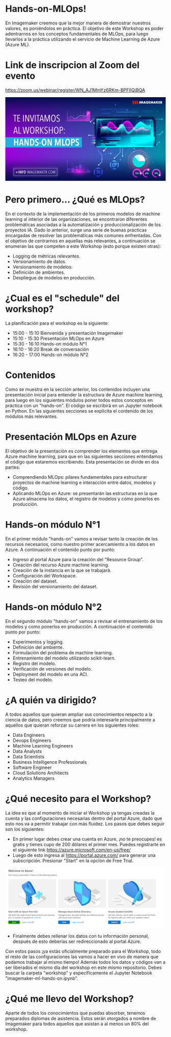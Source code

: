 # Hands-on-MLOps!

En Imagemaker creemos que la mejor manera de demostrar nuestros valores, es poniéndolos en práctica. El objetivo de este Workshop es poder adentrarnos en los conceptos fundamentales de MLOps, para luego llevarlos a la práctica utilizando el servicio de Machine Learning de Azure (Azure ML).

# Link de inscripcion al Zoom del evento

https://zoom.us/webinar/register/WN_AJ1MmYz6RKm-BPFIIQjBQA

<img src="images/workshop.PNG" >

# Pero primero... ¿Qué es MLOps?

En el contexto de la implementación de los primeros modelos de machine learning al interior de las organizaciones, se encontraron diferentes problemáticas asociadas a la automatización y produccionalización de los proyectos IA. Dado lo anterior, surge una serie de buenas prácticas encargadas de resolver las problemáticas más comunes enfrentadas. Con el objetivo de centrarnos en aquellas más relevantes, a continuación se enumeran las que competen a este Workshop (esto porque existen otras):

* Logging de métricas relevantes.
* Versionamiento de datos.
* Versionamiento de modelos.
* Definición de ambientes.
* Despliegue de modelos en producción.


# ¿Cual es el "schedule" del workshop?

La planificación para el workshop es la siguiente:

* 15:00 - 15:10 Bienvenida y presentación Imagemaker
* 15:10 - 15:30 Presentación MLOps en Azure
* 15:30 - 16:10 Hands-on módulo N°1
* 16:10 - 16:20 Break de conversación
* 16:20 - 17:00 Hands-on módulo N°2

# Contenidos

Como se muestra en la sección anterior, los contenidos incluyen una presentación inicial para entender la estructura de Azure machine learning, para luego en los siguientes módulos poner todos estos conceptos en práctica con un "hands-on". El código se escribirá en un Jupyter notebook en Python. En las siguientes secciones se explicita el contenido de los módulos más relevantes.

# Presentación MLOps en Azure

El objetivo de la presentación es comprender los elementos que entrega Azure machine learning, para que en las siguientes secciones entendamos el código que estaremos escribiendo. Esta presentación se divide en dos partes:

* Comprendiendo MLOps: pilares fundamentales para estructurar proyectos de machine learning e interacción entre datos, modelos y código.
* Aplicando MLOps en Azure: se presentarán las estructuras en la que Azure almacena los datos, el registro de modelos y cómo ponerlos en producción.

# Hands-on módulo N°1

En el primer módulo "hands-on" vamos a revisar tanto la creación de los recursos necesarios, como nuestro primer acercamiento a los datos en Azure. A continuación el contenido punto por punto:

* Ingreso al portal Azure para la creación del "Resource Group".
* Creación del recurso Azure machine learning.
* Creación de la instancia en la que se trabajará.
* Configuración del Workspace.
* Creación del dataset.
* Revisión del versionamiento del dataset.

# Hands-on módulo N°2

En el segundo módulo "hands-on" vamos a revisar el entrenamiento de los modelos y como ponerlos en producción. A continuación el contenido punto por punto:

* Experimentos y logging.
* Definición del ambiente.
* Formulación del problema de machine learning.
* Entrenamiento del modelo utilizando scikit-learn.
* Registro del modelo.
* Verificación de versiones del modelo.
* Deployment del modelo en una ACI.
* Testeo del modelo.

# ¿A quién va dirigido?

A todos aquellos que quieran ampliar sus conocimientos respecto a la ciencia de datos, pero creemos que podría interesarle principalmente a aquellos que quieran reforzar su carrera en los siguientes roles:

* Data Engineers
* Devops Engineers
* Machine Learning Engineers
* Data Analysts
* Data Scientists
* Business Intelligence Professionals
* Software Engineer
* Cloud Solutions Architects
* Analytics Managers


# ¿Qué necesito para el Workshop?

La idea es que al momento de iniciar el Workshop ya tengas creadas la cuenta y las configuraciones necesarias dentro del portal Azure, dado que esto nos va a permitir trabajar con más fluidez. Los pasos que debes seguir son los siguientes:

* En primer lugar debes crear una cuenta en Azure, ¡no te preocupes! es gratis y tienes cupo de 200 dólares el primer mes. Puedes registrarte en el siguiente link https://azure.microsoft.com/en-us/free/
* Luego de esto ingresa al https://portal.azure.com/ para generar una subscripción. Presionar "Start" en la opción de Free Trial.


<img src="images/start.PNG" >

* Finalmente debes rellenar los datos con tu información personal, después de esto deberías ser redireccionado al portal Azure.

Con estos pasos ¡ya estás oficialmente preparado para el Workshop, todo el resto de las configuraciones las vamos a hacer en vivo de manera que podamos trabajar al mismo tiempo!
Además todos los datos y códigos van a ser liberados el mismo día del workshop en este mismo repositorio. Debes buscar la carpeta "workshop" y específicamente el Jupyter Notebook "imagemaker-ml-hands-on.ipynb".

# ¿Qué me llevo del Workshop?

Aparte de todos los conocimientos que puedas absorber, tenemos preparados diplomas de asistencia. Estos serán otorgados a nombre de Imagemaker para todos aquellos que asistan a al menos un 80% del workshop.

